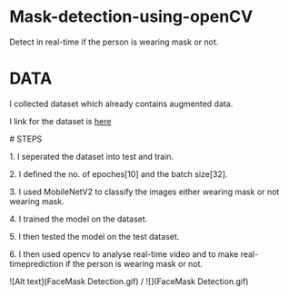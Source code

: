 # Mask-detection-using-openCV
Detect in real-time if the person is wearing mask or not.
# DATA
<p>I collected dataset which already contains augmented data.</p>
<p>I link for the dataset is <a href="https://github.com/prajnasb/observations/tree/master/mask_classifier/Data_Generator">here</a></p>
# STEPS
<p>1. I seperated the dataset into test and train.</p>
<p>2. I defined the no. of epoches[10] and the batch size[32].</p>
<p>3. I used MobileNetV2 to classify the images either wearing mask or not wearing mask.</p>
<p>4. I trained the model on the dataset.</p>
<p>5. I then tested the model on the test dataset.</p>
<p> 6. I then used opencv to analyse real-time video and to make real-timeprediction if the person is wearing mask or not.</p>

![Alt text](FaceMask Detection.gif) / ![](FaceMask Detection.gif)


